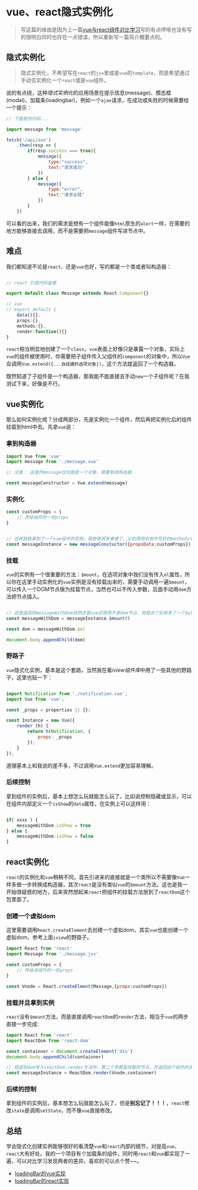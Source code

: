 # vue、react隐式实例化

> 写这篇的缘由是因为上一篇[vue与react组件对比学习](https://github.com/limengke123/my-note/blob/master/%E5%89%8D%E7%AB%AF/vue%E4%B8%8Ereact%E7%BB%84%E4%BB%B6%E5%AF%B9%E6%AF%94%E5%AD%A6%E4%B9%A0.md)写的有点啰嗦也没有写的很明白同时也存在一点错误，所以重新写一篇简介概要点的。

## 隐式实例化

> 隐式实例化，不希望写在`react`的`jsx`里或是`vue`的`template`，而是希望通过手动去实例化一个`react`或是`vue`组件。

说的有点绕，这种*隐式实例化*的应用场景在提示信息(message)、模态框(modal)、加载条(loadingbar)，例如一个`ajax`请求，在成功或失败的时候需要给一个提示：

```js
// 下面是伪代码...

import message from 'message'

fetch('/api/xxx')
    .then(resp => {
        if(resp.success === true){
            message({
                type:"success",
                text:"请求成功"
            })
        } else {
            message({
                type:"error",
                text:"请求出错"
            })
        }
    })

```

可以看的出来，我们的需求是想有一个组件能像`html`原生的`alert`一样，在需要的地方能够直接去调用，而不是需要把`message`组件写进节点中。

## 难点

我们都知道不论是`react`、还是`vue`也好，写的都是一个类或者叫构造器：

```js

// react 引用代码省略

export default class Message extends React.Component{}

// vue
// export default {
    data(){},
    props:{},
    methods:{},
    render:function(){}
}


```

`react`相当明显地创建了一个`class`，`vue`表面上好像只是暴露一个对象，实际上`vue`的组件被使用时，你需要把子组件传入父组件的`component`的对象中，所以`Vue`会调用`Vue.extend({...自组建的选项对象})`，这个方法就返回了一个构造器。

既然知道了子组件是一个构造器，那我能不能直接去手动`new`一个子组件呢？在我测试下来，好像是不行。

## vue实例化

那么如何实例化呢？分成两部分，先是实例化一个组件，然后再把实例化后的组件挂载到html中去。先拿`vue`说：

### 拿到构造器

```js
import Vue from 'vue'
import message from './message.vue'

// 注意： 这里的message仅仅就是一个对象，需要转成构造器

const messageConstructor = Vue.extend(message)


```

### 实例化

```js
const customProps = {
    // 传给组件的一些props
}


// 这样就能拿到了一个vue组件的实例，就能做很多事情了，比如调用实例中写好的methods中的方法，当然这还没完，我们还得把实例挂载到Html中
const messageInstance = new messageConstuctor({propsData:customProps})
```

### 挂载

`vue`的实例有一个很重要的方法：`$mount`，在选项对象中我们没有传入`el`属性，所以你在这里手动实例化的`vue`实例是没有挂载出来的，需要手动调用一遍`$mount`，可以传入一个DOM节点做为挂载节点，当然也可以不传入参数，后面手动用`dom`方法把节点插入。

```js

// 这里返回的messageWithDom依然还是vue实例而不是dom节点，但是这个实例多了一个$el属性，这个属性里面就藏着我们需要挂载的dom节点
const messageWithDom = messageInstance.$mount()

const dom = messageWithDom.$el

document.body.appendChild(dom)

```

### 野路子

`vue`隐式化实例，基本是这个套路，当然我在看*iview组件库*中用了一些其他的野路子，这里也贴一下：

```js

import Notification from './notification.vue';
import Vue from 'vue';

const _props = properties || {};

const Instance = new Vue({
    render (h) {
        return h(Notification, {
            props: _props
        });
    }
});

```

道理基本上和我说的差不多，不过调用`Vue.extend`更加容易理解。

### 后续控制

拿到组件的实例后，基本上想怎么玩就能怎么玩了，比如说控制隐藏或显示，可以在组件内部定义一个`isShow`的`data`属性，在实例上可以这样用：

```js

if( xxxx ) {
    messageWithDom.isShow = true
} else {
    messageWithDom.isShow = false
}

```

## react实例化

`react`的实例化和`vue`稍稍不同，首先引进来的直接就是一个类所以不需要像`Vue`一样多做一步转换成构造器，其次`react`是没有类似`vue`的`$mount`方法，这也是我一开始很疑惑的地方，后来突然想起来`react`把组件的挂载方法放到了`reactDom`这个包里面了。

### 创建一个虚拟dom

这里需要调用`React.createElement`去创建一个虚拟dom，其实`vue`也能创建一个虚拟dom，参考上面`iview`的野路子。

```js
import React from 'react'
import Message from './message.jsx'

const customProps = {
    // 传给自组件的一些props
}

const Vnode = React.createElment(Message,{props:customProps})

```

### 挂载并且拿到实例

`react`没有`$mount`方法，而是直接调用`reactDom`的`render`方法，相当于`vue`的两步直接一步完成:

```js
import React from 'react'
import ReactDom from 'react-dom'

const containner = document.createElement('div')
document.body.appendChild(containner)

// 把虚拟dom传入reactDom.render方法中，第二个参数是挂载的节点，并返回这个组件的实例
const messageInstance = ReactDom.render(Vnode,containner)
```

### 后续的控制

拿到组件的实例后，基本想怎么玩就能怎么玩了，但是**别忘记了！！！**，`react`修改`state`是调用`setState`，而不像`vue`直接修改。

## 总结

学会隐式化创建实例能够很好的看清楚`vue`和`react`内部的细节，对提高`vue`、`react`大有好处。我的一个项目有个加载条的组件，同时用`react`和`vue`都实现了一遍，可以对比学习发现两者的差异，喜欢的可以点个赞~~。

* [loadingBar的vue实现](https://github.com/limengke123/fantastic-carnival/blob/master/admin/src/components/general/loading-bar/loading-bar.js#L6)
* [loadingBar的react实现](https://github.com/limengke123/fantastic-carnival/blob/master/client/src/components/common/loading-bar/loading-bar.js#L7)